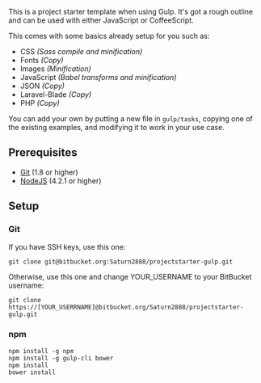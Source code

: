 This is a project starter template when using Gulp. It's got a rough outline and can be used with either JavaScript or CoffeeScript.

This comes with some basics already setup for you such as:
- CSS *(Sass compile and minification)*
- Fonts *(Copy)*
- Images *(Minification)*
- JavaScript *(Babel transforms and minification)*
- JSON *(Copy)*
- Laravel-Blade *(Copy)*
- PHP *(Copy)*

You can add your own by putting a new file in `gulp/tasks`, copying one of the existing examples, and modifying it to work in your use case.

## Prerequisites

- [Git](http://www.git-scm.com/downloads) (1.8 or higher)
- [NodeJS](https://nodejs.org/en/download/) (4.2.1 or higher)

## Setup

### Git

If you have SSH keys, use this one:
```shell
git clone git@bitbucket.org:Saturn2888/projectstarter-gulp.git
```

Otherwise, use this one and change YOUR_USERNAME to your BitBucket username:
```shell
git clone https://[YOUR_USERRNAME]@bitbucket.org/Saturn2888/projectstarter-gulp.git
```

### npm

```shell
npm install -g npm
npm install -g gulp-cli bower
npm install
bower install
```
